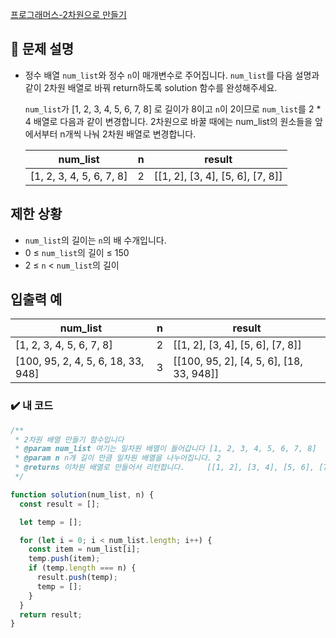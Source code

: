 [프로그래머스-2차원으로 만들기](https://school.programmers.co.kr/learn/courses/30/lessons/120842)

## :book: 문제 설명

- 정수 배열 `num_list`와 정수 `n`이 매개변수로 주어집니다. `num_list`를 다음 설명과 같이 2차원 배열로 바꿔 return하도록 solution 함수를 완성해주세요.

  `num_list`가 [1, 2, 3, 4, 5, 6, 7, 8] 로 길이가 8이고 `n`이 2이므로 `num_list`를 2 * 4 배열로 다음과 같이 변경합니다. 2차원으로 바꿀 때에는 num_list의 원소들을 앞에서부터 n개씩 나눠 2차원 배열로 변경합니다.

  | num_list                 | n    | result                           |
  | ------------------------ | ---- | -------------------------------- |
  | [1, 2, 3, 4, 5, 6, 7, 8] | 2    | [[1, 2], [3, 4], [5, 6], [7, 8]] |



## 제한 상황

- `num_list`의 길이는 `n`의 배 수개입니다.
- 0 ≤ `num_list`의 길이 ≤ 150
- 2 ≤ `n` < `num_list`의 길이



## 입출력 예 

| num_list                           | n    | result                                   |
| ---------------------------------- | ---- | ---------------------------------------- |
| [1, 2, 3, 4, 5, 6, 7, 8]           | 2    | [[1, 2], [3, 4], [5, 6], [7, 8]]         |
| [100, 95, 2, 4, 5, 6, 18, 33, 948] | 3    | [[100, 95, 2], [4, 5, 6], [18, 33, 948]] |



### :heavy_check_mark: 내 코드

```js
/**
 * 2차원 배열 만들기 함수입니다
 * @param num_list 여기는 일차원 배열이 들어갑니다 [1, 2, 3, 4, 5, 6, 7, 8]
 * @param n n개 길이 만큼 일차원 배열을 나누어집니다. 2
 * @returns 이차원 배열로 만들어서 리턴합니다. 	[[1, 2], [3, 4], [5, 6], [7, 8]]
 */

function solution(num_list, n) {
  const result = [];

  let temp = [];

  for (let i = 0; i < num_list.length; i++) {
    const item = num_list[i];
    temp.push(item);
    if (temp.length === n) {
      result.push(temp);
      temp = [];
    }
  }
  return result;
}


```

